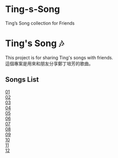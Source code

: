 # Ting-s-Song
Ting’s Song collection for Friends  
# Ting's Song 🎶  

This project is for sharing Ting's songs with friends.  
這個專案是用來和朋友分享鄭丁培芳的歌曲。  

## Songs List  

[01](01.MP4)  
[02](02.MP4)  
[03](03.MP4)  
[04](04.MP4)  
[05](05.MP4)  
[06](06.MP4)  
[07](07.MP4)  
[08](08.MP4)  
[09](09.MP4)  
[10](10.MP4)  
[11](11.MP4)  
[12](12.MP4)  
